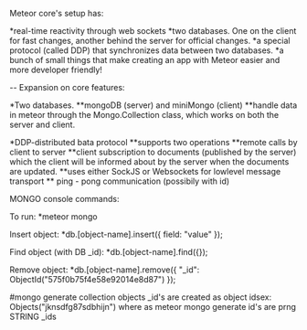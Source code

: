 Meteor core's setup has:

*real-time reactivity through web sockets
*two databases. One on the client for fast changes, another behind the server for official changes.
*a special protocol (called DDP) that synchronizes data between two databases.
*a bunch of small things that make creating an app with Meteor easier and more developer friendly!

-- Expansion on core features:

*Two databases.
	**mongoDB (server) and miniMongo (client)
	**handle data in meteor through the Mongo.Collection class, which works on both the server and client.

*DDP-distributed bata protocol
	**supports two operations
	**remote calls by client to server
	**client subscription to documents (published by the server) which the client will be informed about by the server when the documents are updated.
	**uses either SockJS or Websockets for lowlevel message transport
	** ping - pong communication (possibily with id)

MONGO console commands:

To run:
	*meteor mongo

Insert object:
	*db.[object-name].insert({ field: "value" });

Find object (with DB _id):
	*db.[object-name].find({});

Remove object:
	*db.[object-name].remove({ "_id": ObjectId("575f0b75f4e58e92014e8d87") });

#mongo generate collection objects _id's are created as object idsex: Objects("jknsdfg87sdbhijn")
where as meteor mongo generate id's are prng STRING _ids
